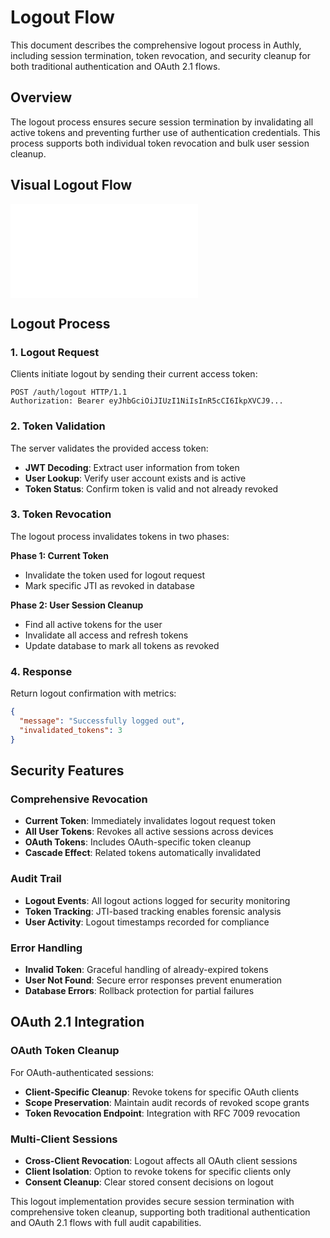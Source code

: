 # Logout Flow

This document describes the comprehensive logout process in Authly, including session termination, token revocation, and security cleanup for both traditional authentication and OAuth 2.1 flows.

## Overview

The logout process ensures secure session termination by invalidating all active tokens and preventing further use of authentication credentials. This process supports both individual token revocation and bulk user session cleanup.

## Visual Logout Flow

![Logout Flow](logout-flow.mmd)

## Logout Process

### 1. Logout Request
Clients initiate logout by sending their current access token:

```http
POST /auth/logout HTTP/1.1
Authorization: Bearer eyJhbGciOiJIUzI1NiIsInR5cCI6IkpXVCJ9...
```

### 2. Token Validation
The server validates the provided access token:
- **JWT Decoding**: Extract user information from token
- **User Lookup**: Verify user account exists and is active
- **Token Status**: Confirm token is valid and not already revoked

### 3. Token Revocation
The logout process invalidates tokens in two phases:

**Phase 1: Current Token**
- Invalidate the token used for logout request
- Mark specific JTI as revoked in database

**Phase 2: User Session Cleanup**
- Find all active tokens for the user
- Invalidate all access and refresh tokens
- Update database to mark all tokens as revoked

### 4. Response
Return logout confirmation with metrics:

```json
{
  "message": "Successfully logged out",
  "invalidated_tokens": 3
}
```

## Security Features

### Comprehensive Revocation
- **Current Token**: Immediately invalidates logout request token
- **All User Tokens**: Revokes all active sessions across devices
- **OAuth Tokens**: Includes OAuth-specific token cleanup
- **Cascade Effect**: Related tokens automatically invalidated

### Audit Trail
- **Logout Events**: All logout actions logged for security monitoring
- **Token Tracking**: JTI-based tracking enables forensic analysis
- **User Activity**: Logout timestamps recorded for compliance

### Error Handling
- **Invalid Token**: Graceful handling of already-expired tokens
- **User Not Found**: Secure error responses prevent enumeration
- **Database Errors**: Rollback protection for partial failures

## OAuth 2.1 Integration

### OAuth Token Cleanup
For OAuth-authenticated sessions:
- **Client-Specific Cleanup**: Revoke tokens for specific OAuth clients
- **Scope Preservation**: Maintain audit records of revoked scope grants
- **Token Revocation Endpoint**: Integration with RFC 7009 revocation

### Multi-Client Sessions
- **Cross-Client Revocation**: Logout affects all OAuth client sessions
- **Client Isolation**: Option to revoke tokens for specific clients only
- **Consent Cleanup**: Clear stored consent decisions on logout

This logout implementation provides secure session termination with comprehensive token cleanup, supporting both traditional authentication and OAuth 2.1 flows with full audit capabilities.
